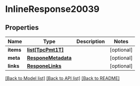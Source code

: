 # InlineResponse20039

## Properties
Name | Type | Description | Notes
------------ | ------------- | ------------- | -------------
**items** | [**list[TpcPmt1T]**](TpcPmt1T.md) |  | [optional] 
**meta** | [**ResponeMetadata**](ResponeMetadata.md) |  | [optional] 
**links** | [**ResponeLinks**](ResponeLinks.md) |  | [optional] 

[[Back to Model list]](../README.md#documentation-for-models) [[Back to API list]](../README.md#documentation-for-api-endpoints) [[Back to README]](../README.md)


